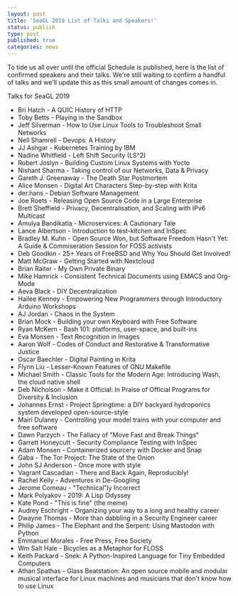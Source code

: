 ```yaml
---
layout: post
title: 'SeaGL 2019 List of Talks and Speakers!'
status: publish
type: post
published: true
categories: news
---
```


To tide us all over until the official Schedule is published, here is the list of confirmed speakers and their talks.  We're still waiting to confirm a handful of talks and we'll update this as this small amount of changes comes in.

Talks for SeaGL 2019
* Bri Hatch - A QUIC History of HTTP
* Toby Betts - Playing in the Sandbox
* Jeff Silverman - How to Use Linux Tools to Troubleshoot Small Networks
* Nell Shamrell - Devops: A History
* JJ Ashgar - Kubernetes Training by IBM
* Nadine Whitfield - Left Shift Security (LS^2)
* Robert Joslyn - Building Custom Linux Systems with Yocto
* Nishant Sharma - Taking control of our Networks, Data & Privacy
* Gareth J. Greenaway - The Death Star Postmortem
* Alice Monsen - Digital Art Characters Step-by-step with Krita
* der.hans - Debian Software Management
* Joe Roets - Releasing Open Source Code in a Large Enterprise
* Brett Sheffield - Privacy, Decentralisation, and Scaling with IPv6 Multicast
* Amulya Bandikatla - Microservices: A Cautionary Tale
* Lance Albertson - Introduction to test-kitchen and InSpec
* Bradley M. Kuhn - Open Source Won, but Software Freedom Hasn't Yet: A Guide & Commiseration Session for FOSS activists
* Deb Goodkin - 25+ Years of FreeBSD and Why You Should Get Involved!
* Matt McGraw - Getting Started with Nextcloud
* Brian Raiter - My Own Private Binary
* Mike Hamrick - Consistent Technical Documents using EMACS and Org-Mode
* Aeva Black - DIY Decentralization
* Hailee Kenney - Empowering New Programmers through Introductory Arduino Workshops
* AJ Jordan - Chaos in the System
* Brian Mock - Building your own Keyboard with Free Software
* Ryan McKern - Bash 101: platforms, user-space, and built-ins
* Eva Monsen - Text Recognition in Images
* Aaron Wolf - Codes of Conduct and Restorative & Transformative Justice
* Oscar Baechler - Digital Painting in Krita
* Flynn Liu - Lesser-Known Features of GNU Makefile
* Michael Smith - Classic Tools for the Modern Age: Introducing Wash, the cloud native shell
* Deb Nicholson - Make it Official: In Praise of Official Programs for Diversity & Inclusion
* Johannes Ernst - Project Springtime: a DIY backyard hydroponics system developed open-source-style
* Mairi Dulaney - Controlling your model trains with your computer and free software
* Dawn Parzych - The Fallacy of "Move Fast and Break Things"
* Garrett Honeycutt - Security Compliance Testing with InSpec
* Adam Monsen - Containerized sourcery with Docker and Snap
* Gaba - The Tor Project: The State of the Onion
* John SJ Anderson - Once more with style
* Vagrant Cascadian - There and Back Again, Reproducibly!
* Rachel Kelly - Adventures in De-Googling
* Jerome Comeau - "Technical"ly Incorrect
* Mark Polyakov - 2019: A Lisp Odyssey
* Kate Pond - "This is fine" (the meme)
* Audrey Eschright - Organizing your way to a long and healthy career
* Dwayne Thomas - More than dabbling in a Security Engineer career
* Philip James - The Elephant and the Serpent: Using Mastodon with Python
* Emmanuel Morales - Free Press, Free Society
* Wm Salt Hale - Bicycles as a Metaphor for FLOSS
* Keith Packard - Snek: A Python-Inspired Language for Tiny Embedded Computers
* Athan Spathas - Glass Beatstation: An open source mobile and modular musical interface for Linux machines and musicians that don't know how to use Linux
